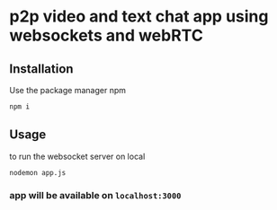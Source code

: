 # p2p video and text chat app using websockets and webRTC

## Installation

Use the package manager npm

```bash
npm i
```

## Usage
to run the websocket server on local

```bash
nodemon app.js
```
### app will be available on ```localhost:3000```